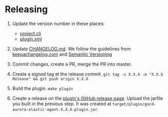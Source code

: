 # Releasing

1. Update the version number in these places:

   - [project.clj](../project.clj)
   - [plugin.xml](../resources/plugin.xml)

1. Update [CHANGELOG.md](./CHANGELOG.md). We follow the guidelines from
   [keepachangelog.com](http://keepachangelog.com/) and [Semantic
   Versioning](http://semver.org/)

1. Commit changes, create a PR, merge the PR into master.

1. Create a signed tag at the release commit. `git tag -s X.X.X -m "X.X.X
   Release" && git push origin X.X.X`

1. Build the plugin. `make plugin`

1. Create a release on the [plugin's GitHub release
   page](https://github.com/amperity/gocd-aurora-elastic-agent/releases).
   Upload the jarfile you built in the previous step. It was created at
   `target/plugin/gocd-aurora-elastic-agent-X.X.X-plugin.jar`.
